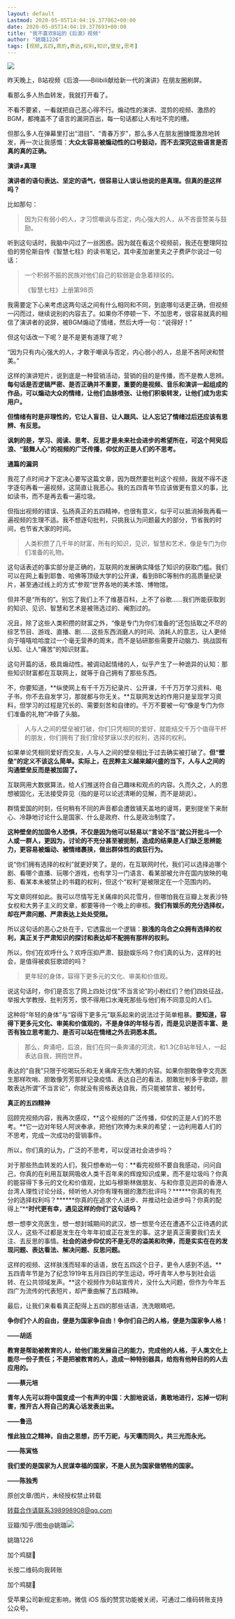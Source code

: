 ```yaml
---
layout: default
Lastmod: 2020-05-05T14:04:19.377862+00:00
date: 2020-05-05T14:04:19.377693+00:00
title: "我不喜欢B站的《后浪》视频"
author: "姚璐1226"
tags: [视频,五四,真的,表达,权利,知识,壁垒,思考]
---
```


![](https://images.weserv.nl/?url=https%3A//mmbiz.qpic.cn/mmbiz_jpg/rOplnwO4jXn5PRRyAIIfn8l7BpxPQG0yZ7drQQWffzyTg5FWdMOtZHWM9kX7TibasPDXptCvMbEI6TukrMiarR5g/640%3Fwx_fmt%3Djpeg)

昨天晚上，B站视频《后浪——Bilibili献给新一代的演讲》在朋友圈刷屏。

看那么多人热血转发，我就打开看了。

不看不要紧，一看就把自己恶心得不行。煽动性的演讲、混剪的视频、激昂的BGM，都掩盖不了语言的漏洞百出，每一句话都让人有吐不完的槽。

但那么多人在弹幕里打出“泪目”、“青春万岁”，那么多人在朋友圈慷慨激昂地转发，再一次让我感慨：**大众太容易被煽动性的口号鼓动，而不去深究这些语言是否真的真的正确。**

**演讲≠真理**

**演讲者的语句表达、坚定的语气，很容易让人误认他说的是真理。但真的是这样吗？**

比如那句：

> 因为只有弱小的人，才习惯嘲讽与否定，内心强大的人，从不吝啬赞美与鼓励。

听到这句话时，我脑中闪过了一丝困惑。因为就在看这个视频前，我还在整理阿拉伯的劳伦斯自传《智慧七柱》的读书笔记，其中麦加谢里夫之子费萨尔说过一句话：

> 一个积弱不振的民族对他们自己的软弱是会急着辩驳的。
> 
> 《智慧七柱》上册第98页

我需要定下心来考虑这两句话之间有什么相同和不同，到底哪句话更正确，但视频一闪而过，继续说别的内容去了。如果你不停顿一下、不加思考，很容易就真的相信了演讲者的说辞，被BGM煽动了情绪，然后大呼一句：“说得好！”

但这句话改一下呢？是不是更有道理了呢？

  
“因为只有内心强大的人，才敢于嘲讽与否定，内心弱小的人，总是不吝阿谀和赞美。”

这样的演讲短片，说到底是一种营销活动，营销的目的是传播，而不是教人思辨。**每句话是否逻辑严密、是否正确并不重要，重要的是视频、音乐和演讲一起组成的作品，可以煽动大众的情绪，让他们血脉喷张、让他们积极转发，让他们成为忠实用户。**

**但情绪有时是非理性的，它让人盲目、让人跟风、让人忘记了情绪过后还应该有思辨、有反思。**

**讽刺的是，学习、阅读、思考、反思才是未来社会进步的希望所在，可这个阿臾后浪、“鼓舞人心”的视频的广泛传播，仰仗的正是人们的不思考。**  

**通篇的漏洞**

我花了点时间才下定决心要写这篇文章，因为既然要批判这个视频，我就不得不逐字逐句再看一遍视频，这简直让我恶心。我的五四青年节应该做更有意义的事，比如读书，而不是再去看一遍垃圾。

但指出视频的错误、弘扬真正的五四精神，也很有意义，似乎可以抵消掉我再看一遍视频的生理不适。我不想逐句批判，只挑我认为问题最大的部分，节省我的时间，也节省大家的时间。

> 人类积攒了几千年的财富，所有的知识，见识，智慧和艺术，像是专门为你们准备的礼物。

这句话表述的事实部分是正确的，互联网的发展确实降低了知识的获取门槛。我们可以在网上看到耶鲁、哈佛等顶级大学的公开课，看到BBC等制作的高质量纪录片，甚至通过线上的方式“参观”世界各地的美术馆、博物馆。  

  
但并不是“所有的”。别忘了我们上不了维基百科，上不了谷歌……我们所能获取到的知识、见识、智慧和艺术是被筛选过的、阉割过的。  

况且，除了这些人类积攒的财富之外，“像是专门为你们准备的”还包括取之不尽的综艺节目、游戏、直播、剧……这些东西消磨人的时间、消耗人的意志，让人更倾向于嘻嘻哈哈度过一个毫无营养的周末，而不是钻研那些需要开动脑力、挑战固有认知、让人“痛苦”的知识财富。

这句开篇的话，极具煽动性。被调动起情绪的人，似乎产生了一种诡异的认知：那些知识财富都在互联网上，就等于自己拥有了那些东西。

不，你要知道，**纵使网上有千千万万纪录片、公开课，千千万万学习资料、电子书，你不去自发学习，那就都与你无关。**互联网发达的作用只是呈现学习资料，但学习的过程是冗长的、需要刻苦和自律的。千万不要被一句“像是专门为你们准备的礼物”冲昏了头脑。

> 人与人之间的壁垒被打破，你们只凭相同的爱好，就能结交千万个值得干杯的朋友，你们拥有了我们曾经梦寐以求的权利，选择的权利。

如果单论凭相同爱好而交友，人与人之间的壁垒相比于过去确实被打破了。**但“壁垒”的定义不该这么简单。实际上，在民粹主义越来越兴盛的当下，人与人之间的沟通壁垒反而是被加固了。**

互联网用大数据算法，给人们推送符合自己趣味和观点的内容。久而久之，人的思想被固化，无法接受异见（指的是可以论述清晰的见解，而不是胡说）。

群情爱国的时刻，任何稍有不同的声音都会遭致铺天盖地的谩骂，更别提坐下来耐心、冷静地讨论什么是国家、什么是政府、什么是政治制度了。  

**这种壁垒的加固令人恐惧，不仅是因为他可以轻易以“言论不当”就公开批斗一个人或一群人，更因为，讨论的不充分甚至被扼制，造成的结果是人们缺乏思辨能力，更容易被煽动、被情绪裹挟，做出群体性的疯狂行为。**

说“你们拥有选择的权利”就更好笑了。是的，在互联网时代，我们可以选择追哪个剧、看哪个直播、玩哪个游戏，也有学习一门语言、看某部被允许在国内放映的电影、看某本未被禁止的书籍的权利，但这个“权利”是被限定在一个范围内的。

写文章同样如此。我可以尽情写无关痛痒的风花雪月，但哪怕我在豆瓣上发表沙特女权和大男子主义的文章，都要等待一个晚上的审核。**我们有娱乐的充分选择权，却在严肃问题、严肃表达上处处受限。**

所以这句话的恶心之处在于，它透露出一个逻辑：**肤浅的乌合之众拥有选择的权利，真正关于严肃知识的探讨和表达却不配拥有那样的权利。**

所以，你们在欢呼什么？欢呼压抑严肃、鼓励娱乐吗？你们真的认为，这样的社会，是值得被疯狂歌颂的吗？

> 更年轻的身体，容得下更多元的文化、审美和价值观。

说这句话时，你们是否忘了网上四处讨伐“不当言论”的小粉红们？他们四处征战，举报大学教授、批判芳芳，恨不得用口水淹死那些与他们有不同意见的人们。  

这种将“年轻的身体”与“容得下更多元”联系起来的说法过于简单粗暴。**要知道，容得下更多元文化、审美和价值观的，不是身体的年轻与否，而是见识是否丰富、是否有独立思考能力、是否可以站在情绪之外去洞悉本质。**

> 那么，奔涌吧，后浪，我们在同一条奔涌的河流，和1.3亿B站年轻人，一起表达自我，拥抱世界。

表达的“自我”只限于吃喝玩乐和无关痛痒无伤大雅的内容。如果你胆敢像李文亮医生那样吹哨、胆敢像芳芳那样记录疫情、表达自己的看法，胆敢批判多于歌颂，胆敢表达所谓“不当言论”，你就没有资格表达自我，而只能被禁言、被封号。

**真正的五四精神**

回顾完视频内容，我再次感叹，**这个视频的广泛传播，仰仗的正是人们的不思考。**它一边对年轻人阿谀奉承，把他们吹捧为未来的希望；一边利用着人们的不思考，完成一次成功的营销事件。

所以，你们真的认为，广泛的不思考，可以促进社会进步吗？

对于那些热血转发的人们，我只想奉劝一句：**看完视频不要自我感动，问问自己，你真的在利用互联网吸收人类千百年来的辉煌知识成果，而不是垃圾吗？你真的能容得下多元的文化和价值观，比如与穆斯林做朋友、与和你意见迥异的香港人台湾人理性讨论分歧，倾听他人对你有理有据的激烈批评吗？******你真的有充分的选择权利吗？******你真的在追求个人进步、并推动社会进步吗？你真的配得上“****时代更有幸，遇见这样的你们”这句话吗？**

想一想李文亮医生，想一想封城期间的武汉，想一想至今还在遭遇不公正待遇的武汉人，这些不过都是发生在今年年初或正在发生的事。这才是真正需要我们去关注、去反思的事情。**社会的进步仰仗的不是无尽的溢美和吹捧，而是实实在在的发现问题、表达看法、解决问题、反思问题。**

这样的视频、这样肤浅而轻率的话语，放在五四这个日子，更令人感到不适。**五四青年节是为了纪念1919年五月四日的学生运动，呼吁青年人参与到社会运转、在公共领域发声。**这个视频作为B站宣传片，没什么大问题，但作为今年五四广为流传的代表短片，却严重曲解了五四精神。

最后，让我们来看看真正配得上五四的那些话语，洗洗眼睛吧。

**争你们个人的自由，便是为国家争自由！争你们自己的人格，便是为国家争人格！**

**——胡适**

**教育是帮助被教育的人，给他们能发展自己的能力，完成他的人格，于人类文化上能尽一份子责任；不是把被教育的人，造成一种特别器具，给抱有他种目的的人去应用的。**

**——蔡元培**

**青年人先可以将中国变成一个有声的中国：大胆地说话，勇敢地进行，忘掉一切利害，推开古人将自己的真心话发表出来。**

**——鲁迅**

**惟此独立之精神，自由之思想，历千万祀，与天壤而同久，共三光而永光。**

**——陈寅恪**

**我们爱的是国家为人民谋幸福的国家，不是人民为国家做牺牲的国家。**

**——陈独秀**

原创文章/图片，未经授权禁止转载  

转载合作请联系398998908@qq.com

豆瓣/知乎/图虫@姚璐![](https://images.weserv.nl/?url=https%3A//mmbiz.qpic.cn/mmbiz_jpg/rOplnwO4jXn5PRRyAIIfn8l7BpxPQG0yQRvkBlp99Wo4YHqu3MjQJ1uXnQXxoZAOngy9iaS25IPwfgiagwRrN8yw/640%3Fwx_fmt%3Djpeg)

姚璐1226

加个鸡腿🍗

长按二维码向我转账

加个鸡腿🍗

受苹果公司新规定影响，微信 iOS 版的赞赏功能被关闭，可通过二维码转账支持公众号。

